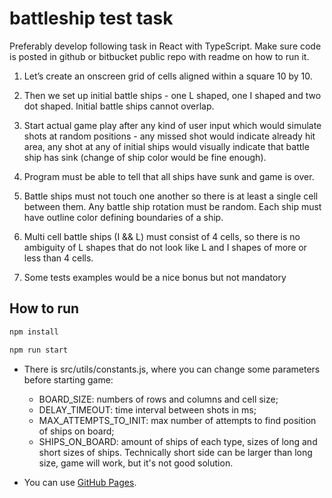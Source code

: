 # battleship test task

Preferably develop following task in React with TypeScript. Make sure code is posted in github or bitbucket public repo with readme on how to run it.

1. Let’s create an onscreen grid of cells aligned within a square 10 by 10.

2. Then we set up initial battle ships - one L shaped, one I shaped and two dot shaped. Initial battle ships cannot overlap.

3. Start actual game play after any kind of user input which would simulate shots at random positions - any missed shot would indicate already hit area, any shot at any of initial ships would visually indicate that battle ship has sink (change of ship color would be fine enough).

4. Program must be able to tell that all ships have sunk and game is over.

5. Battle ships must not touch one another so there is at least a single cell between them. Any battle ship rotation must be random.
   Each ship must have outline color defining boundaries of a ship.

6. Multi cell battle ships (I && L) must consist of 4 cells, so there is no ambiguity of L shapes that do not look like L and I shapes of more or less than 4 cells.

7. Some tests examples would be a nice bonus but not mandatory

## How to run

```bash
npm install

npm run start
```

- There is src/utils/constants.js, where you can change some parameters before starting game:

  - BOARD_SIZE: numbers of rows and columns and cell size;
  - DELAY_TIMEOUT: time interval between shots in ms;
  - MAX_ATTEMPTS_TO_INIT: max number of attempts to find position of ships on board;
  - SHIPS_ON_BOARD: amount of ships of each type, sizes of long and short sizes of ships. Technically short side can be larger than long size, game will work, but it's not good solution.

- You can use [GitHub Pages](https://khavrolev.github.io/battleship/).
